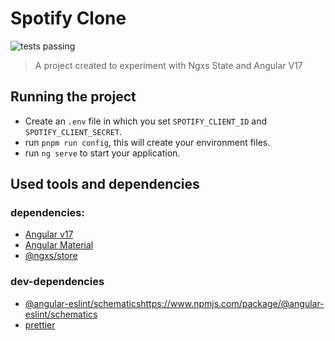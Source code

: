 # Spotify Clone
![tests passing](https://github.com/ArneCaluwe/spotify/actions/workflows/run-tests.yml/badge.svg)
> A project created to experiment with Ngxs State and Angular V17

## Running the project
- Create an `.env` file in which you set `SPOTIFY_CLIENT_ID` and `SPOTIFY_CLIENT_SECRET`.
- run `pnpm run config`, this will create your environment files.
- run `ng serve` to start your application.

## Used tools and dependencies
### dependencies: 
- [Angular v17](https://www.npmjs.com/package/@angular/core)
- [Angular Material](https://www.npmjs.com/package/@angular/material)
- [@ngxs/store](https://www.npmjs.com/package/@ngxs/store)

### dev-dependencies
- [@angular-eslint/schematics](https://www.npmjs.com/package/@angular-eslint/schematics)https://www.npmjs.com/package/@angular-eslint/schematics
- [prettier](https://www.npmjs.com/package/prettier)
